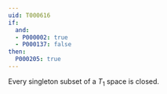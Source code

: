 ```yaml
---
uid: T000616
if:
  and:
  - P000002: true
  - P000137: false
then:
  P000205: true
---
```


Every singleton subset of a $T_1$ space is closed.
